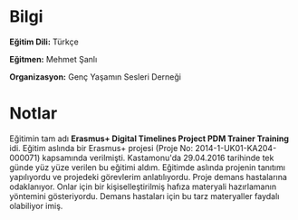 # Bilgi
**Eğitim Dili:** Türkçe

**Eğitmen:** Mehmet Şanlı

**Organizasyon:** Genç Yaşamın Sesleri Derneği

# Notlar
Eğitimin tam adı **Erasmus+ Digital Timelines Project PDM Trainer Training** idi. Eğitim aslında bir Erasmus+ projesi (Proje No: 2014-1-UK01-KA204-000071) kapsamında verilmişti. Kastamonu'da 29.04.2016 tarihinde tek günde yüz yüze verilen bu eğitimi aldım.
Eğitimde aslında projenin tanıtımı yapılıyordu ve projedeki görevlerim anlatılıyordu. Proje demans hastalarına odaklanıyor. Onlar için bir kişiselleştirilmiş hafıza materyali hazırlamanın yöntemini gösteriyordu. Demans hastaları için bu tarz materyaller faydalı olabiliyor imiş.
